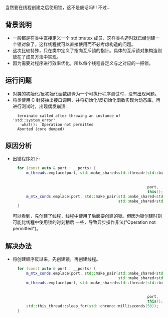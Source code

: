 
当然要在线程创建之后使用锁，这不是废话吗!!! 不过...

## 背景说明
- 一般都是在类中直接定义一个 std::mutex 成员，这样类构造时就已经创建一个锁对象了。这样线程就可以直接使用而不必考虑构造的问题。
- 这次比较特殊，只在类中定义了指向互斥锁的指针。具体的互斥锁对象构造则放在了成员方法中实现。
- 因为需要对程序进行效率优化，所以每个线程各定义与之对应的一把锁。

## 运行问题
- 对类的初始化/反初始化函数编译为一个可执行程序测试时，没有出现问题。
- 将类使用 C 封装抽出接口调用，并将初始化/反初始化函数实现为动态库，再进行测试时，出现偶发崩溃:
  ```shell
    terminate called after throwing an instance of 'std::system_error'
      what():  Operation not permitted
    Aborted (core dumped)
  ```

## 原因分析
- 出错程序如下:
  ```c++
    for (const auto & port : __ports) {
        m_threads.emplace(port, std::make_shared<std::thread>(std::bind(client_callback,
                                                                        std::placeholders::_1,
                                                                        std::placeholders::_2),
                                                              port,
                                                              this));
        m_mtx_conds.emplace(port, std::make_pair(std::make_shared<std::mutex>(),
                                                 std::make_shared<std::condition_variable>()));
    }
  ```
  可以看到，先创建了线程，线程中使用了后面要创建的锁。但因为锁创建时刻可能比线程中使用锁的时刻稍后
  一些，导致异步操作非法("Operation not permitted")。
  
## 解决办法
- 将创建顺序反过来，先创建锁，再创建线程。
  ```c++
    for (const auto & port : __ports) {
        m_mtx_conds.emplace(port, std::make_pair(std::make_shared<std::mutex>(),
                                                 std::make_shared<std::condition_variable>()));
        m_threads.emplace(port, std::make_shared<std::thread>(std::bind(client_callback,
                                                                        std::placeholders::_1,
                                                                        std::placeholders::_2),
                                                              port,
                                                              this));
        std::this_thread::sleep_for(std::chrono::milliseconds(50));
    }
  ```
